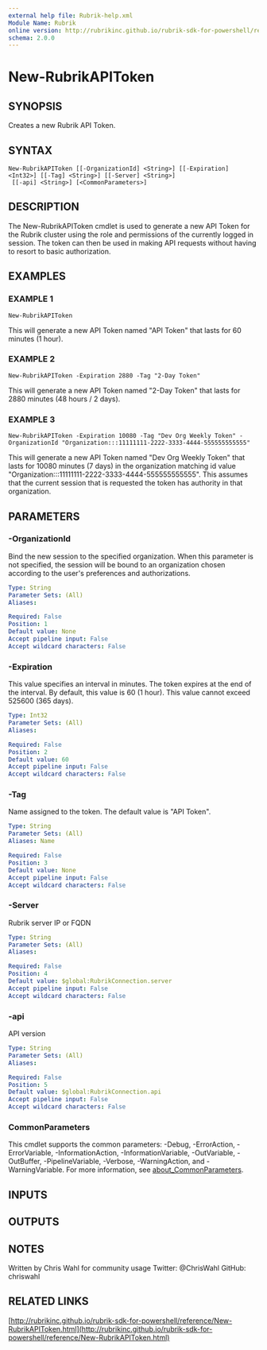 ```yaml
---
external help file: Rubrik-help.xml
Module Name: Rubrik
online version: http://rubrikinc.github.io/rubrik-sdk-for-powershell/reference/New-RubrikAPIToken.html
schema: 2.0.0
---
```


# New-RubrikAPIToken

## SYNOPSIS
Creates a new Rubrik API Token.

## SYNTAX

```
New-RubrikAPIToken [[-OrganizationId] <String>] [[-Expiration] <Int32>] [[-Tag] <String>] [[-Server] <String>]
 [[-api] <String>] [<CommonParameters>]
```

## DESCRIPTION
The New-RubrikAPIToken cmdlet is used to generate a new API Token for the Rubrik cluster using the role and permissions of the currently logged in session.
The token can then be used in making API requests without having to resort to basic authorization.

## EXAMPLES

### EXAMPLE 1
```
New-RubrikAPIToken
```

This will generate a new API Token named "API Token" that lasts for 60 minutes (1 hour).

### EXAMPLE 2
```
New-RubrikAPIToken -Expiration 2880 -Tag "2-Day Token"
```

This will generate a new API Token named "2-Day Token" that lasts for 2880 minutes (48 hours / 2 days).

### EXAMPLE 3
```
New-RubrikAPIToken -Expiration 10080 -Tag "Dev Org Weekly Token" -OrganizationId "Organization:::11111111-2222-3333-4444-555555555555"
```

This will generate a new API Token named "Dev Org Weekly Token" that lasts for 10080 minutes (7 days) in the organization matching id value "Organization:::11111111-2222-3333-4444-555555555555".
This assumes that the current session that is requested the token has authority in that organization.

## PARAMETERS

### -OrganizationId
Bind the new session to the specified organization.
When this parameter is not specified, the session will be bound to an organization chosen according to the user's preferences and authorizations.

```yaml
Type: String
Parameter Sets: (All)
Aliases:

Required: False
Position: 1
Default value: None
Accept pipeline input: False
Accept wildcard characters: False
```

### -Expiration
This value specifies an interval in minutes.
The token expires at the end of the interval.
By default, this value is 60 (1 hour).
This value cannot exceed 525600 (365 days).

```yaml
Type: Int32
Parameter Sets: (All)
Aliases:

Required: False
Position: 2
Default value: 60
Accept pipeline input: False
Accept wildcard characters: False
```

### -Tag
Name assigned to the token.
The default value is "API Token".

```yaml
Type: String
Parameter Sets: (All)
Aliases: Name

Required: False
Position: 3
Default value: None
Accept pipeline input: False
Accept wildcard characters: False
```

### -Server
Rubrik server IP or FQDN

```yaml
Type: String
Parameter Sets: (All)
Aliases:

Required: False
Position: 4
Default value: $global:RubrikConnection.server
Accept pipeline input: False
Accept wildcard characters: False
```

### -api
API version

```yaml
Type: String
Parameter Sets: (All)
Aliases:

Required: False
Position: 5
Default value: $global:RubrikConnection.api
Accept pipeline input: False
Accept wildcard characters: False
```

### CommonParameters
This cmdlet supports the common parameters: -Debug, -ErrorAction, -ErrorVariable, -InformationAction, -InformationVariable, -OutVariable, -OutBuffer, -PipelineVariable, -Verbose, -WarningAction, and -WarningVariable. For more information, see [about_CommonParameters](http://go.microsoft.com/fwlink/?LinkID=113216).

## INPUTS

## OUTPUTS

## NOTES
Written by Chris Wahl for community usage
Twitter: @ChrisWahl
GitHub: chriswahl

## RELATED LINKS

[http://rubrikinc.github.io/rubrik-sdk-for-powershell/reference/New-RubrikAPIToken.html](http://rubrikinc.github.io/rubrik-sdk-for-powershell/reference/New-RubrikAPIToken.html)

